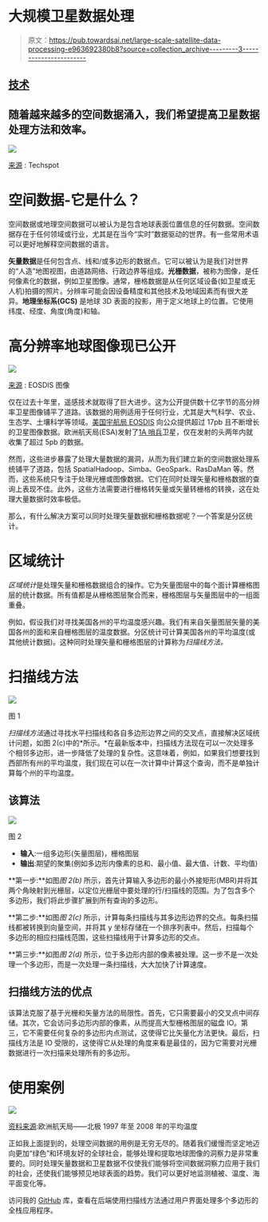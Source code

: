 # 大规模卫星数据处理

> 原文：<https://pub.towardsai.net/large-scale-satellite-data-processing-e963692380b8?source=collection_archive---------3----------------------->

## [技术](https://towardsai.net/p/category/technology)

## 随着越来越多的空间数据涌入，我们希望提高卫星数据处理方法和效率。

![](img/499413dc3da00a5bfd91667712c4efba.png)

[来源](https://www.techspot.com/news/57122-higher-resolution-satellite-imagery-approved-by-department-of-commerce.html) : Techspot

# 空间数据-它是什么？

空间数据或地理空间数据可以被认为是包含地球表面位置信息的任何数据。空间数据存在于任何领域或行业，尤其是在当今“实时”数据驱动的世界。有一些常用术语可以更好地解释空间数据的语言。

**矢量数据**是任何包含点、线和/或多边形的数据点。它可以被认为是我们对世界的“人造”地图视图，由道路网络、行政边界等组成。**光栅数据**，被称为图像，是任何像素化的数据，例如卫星图像。通常，栅格数据是从任何区域设备(如卫星或无人机)拍摄的照片。分辨率可能会因设备精度和其他技术及地域因素而有很大差异。**地理坐标系(GCS)** 是地球 3D 表面的投影，用于定义地球上的位置。它使用纬度、经度、角度(角度)和轴。

# 高分辨率地球图像现已公开

![](img/287927b9df24f78b4698f8d5e4bbc1f4.png)

[来源](https://worldview.earthdata.nasa.gov/?v=-355.64996960982273,-181.14238495515653,280.70391705645204,157.08613744653766) : EOSDIS 图像

仅在过去十年里，遥感技术就取得了巨大进步。这为公开提供数十亿字节的高分辨率卫星图像铺平了道路。该数据的用例适用于任何行业，尤其是大气科学、农业、生态学、土壤科学等领域。[美国宇航局 EOSDIS](https://worldview.earthdata.nasa.gov/) 向公众提供超过 17pb 且不断增长的卫星图像数据。欧洲航天局(ESA)发射了[1A 哨兵](https://sentinel.esa.int/web/sentinel/missions/sentinel-1/data-distribution-schedule)卫星，仅在发射的头两年内就收集了超过 5pb 的数据。

然而，这些进步暴露了处理大量数据的漏洞，从而为我们建立新的空间数据处理系统铺平了道路，包括 SpatialHadoop、Simba、GeoSpark、RasDaMan 等。然而，这些系统只专注于处理光栅或图像数据。它们在同时处理矢量和栅格数据的查询上表现不佳。此外，这些方法需要进行栅格转矢量或矢量转栅格的转换，这在处理大量数据时效率极低。

那么，有什么解决方案可以同时处理矢量数据和栅格数据呢？一个答案是分区统计。

# 区域统计

*区域统计*是处理矢量和栅格数据组合的操作。它为矢量图层中的每个面计算栅格图层的统计数据。所有值都是从栅格图层聚合而来，栅格图层与矢量图层中的一组面重叠。

例如，假设我们对寻找美国各州的平均温度感兴趣。我们有来自矢量图层矢量的美国各州的面和来自栅格图层的温度数据。分区统计可计算美国各州的平均温度(或其他统计数据)。这种同时处理矢量和栅格图层的计算称为*扫描线方法。*

# 扫描线方法

![](img/14ae150dd2f9ed22ab07f3f1aa5b882b.png)

图 1

*扫描线方法*通过寻找水平扫描线和各自多边形边界之间的交叉点，直接解决区域统计问题，如图 2(c)中的*所示。*在最新版本中，扫描线方法现在可以一次处理多个相邻多边形，进一步降低了处理的复杂性。这意味着，例如，如果我们想要找到西部所有州的平均温度，我们现在可以在一次计算中计算这个查询，而不是单独计算每个州的平均温度。

## 该算法

![](img/59bfd4ce5ce392a14efa2b80a2c63dd1.png)

图 2

*   **输入**:一组多边形(矢量图层)，栅格图层
*   **输出**:期望的聚集(例如多边形内像素的总和、最小值、最大值、计数、平均值)

**第一步:**如图*图 2(b)* 所示，首先计算输入多边形的最小外接矩形(MBR)并将其两个角映射到光栅层，以定位光栅层中要处理的行/扫描线的范围。为了包含多个多边形，我们将此步骤扩展到所有查询的多边形。

**第二步:**如图*图 2(c)* 所示，计算每条扫描线与其多边形边界的交点。每条扫描线都被转换到向量空间，并将其 y 坐标存储在一个排序列表中。然后，扫描每个多边形的相应扫描线范围，这些扫描线用于计算多边形的交点。

**第三步:**如图*图 2(d)* 所示，位于多边形内部的像素被处理。这一步不是一次处理一个多边形，而是一次处理一条扫描线，大大加快了计算速度。

## 扫描线方法的优点

该算法克服了基于光栅和矢量方法的局限性。首先，它只需要最小的交叉点中间存储。其次，它会访问多边形内部的像素，从而提高大型栅格图层的磁盘 IO。第三，它不需要任何复杂的多边形内点测试，这使得它比矢量化方法更快。最后，扫描线方法是 IO 受限的，这使得它从处理的角度来看是最佳的，因为它需要对光栅数据进行一次扫描来处理所有的多边形。

# 使用案例

![](img/5651b0cb45130d8901295dc52d66f291.png)

[资料来源](https://www.esa.int/Applications/Observing_the_Earth/Space_for_our_climate/Long-term_permafrost_record_details_Arctic_thaw):欧洲航天局——北极 1997 年至 2008 年的平均温度

正如我上面提到的，处理空间数据的用例是无穷无尽的。随着我们缓慢而坚定地迈向更加“绿色”和环境友好的全球社会，能够处理和提取地球图像的洞察力是非常重要的。同时处理矢量数据和卫星数据不仅使我们能够将空间数据洞察力应用于我们的社会，还使我们能够预见地球表面的趋势。我们可以更好地监测植被、温度、海平面变化等。

访问我的 [GitHub](https://github.com/hsayedi/Satellite-Data-Server) 库，查看在后端使用扫描线方法通过用户界面处理多个多边形的全栈应用程序。